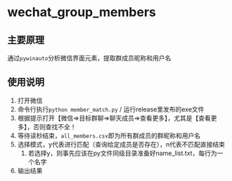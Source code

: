# wechat_group_members

## 主要原理

通过`pywinauto`分析微信界面元素，提取群成员昵称和用户名

## 使用说明

1. 打开微信
2. 命令行执行`python member_match.py` / 运行release里发布的exe文件
3. 根据提示打开【微信=>目标群聊=>聊天成员=>查看更多】，尤其是【查看更多】，否则查找不全！
4. 等待读秒结束，`all_members.csv`即为所有群成员的群昵称和用户名
5. 选择模式，y代表进行匹配（查询给定成员是否存在），n代表不匹配直接结束
   1. 若选择y，则事先应该在py文件同级目录准备好name_list.txt，每行为一个名字
6. 输出结果
